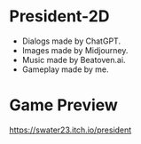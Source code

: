 # President-2D

- Dialogs made by ChatGPT.
- Images made by Midjourney.
- Music made by Beatoven.ai.
- Gameplay made by me.

# Game Preview

https://swater23.itch.io/president
